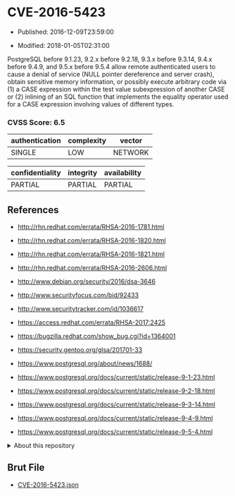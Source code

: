 # CVE-2016-5423

- Published: 2016-12-09T23:59:00

- Modified: 2018-01-05T02:31:00

PostgreSQL before 9.1.23, 9.2.x before 9.2.18, 9.3.x before 9.3.14, 9.4.x before 9.4.9, and 9.5.x before 9.5.4 allow remote authenticated users to cause a denial of service (NULL pointer dereference and server crash), obtain sensitive memory information, or possibly execute arbitrary code via (1) a CASE expression within the test value subexpression of another CASE or (2) inlining of an SQL function that implements the equality operator used for a CASE expression involving values of different types.

### CVSS Score: **6.5**

| authentication | complexity | vector |
| --- | --- | --- |
| SINGLE | LOW | NETWORK |

| confidentiality | integrity | availability |
| --- | --- | --- |
| PARTIAL | PARTIAL | PARTIAL |

## References

* http://rhn.redhat.com/errata/RHSA-2016-1781.html

* http://rhn.redhat.com/errata/RHSA-2016-1820.html

* http://rhn.redhat.com/errata/RHSA-2016-1821.html

* http://rhn.redhat.com/errata/RHSA-2016-2606.html

* http://www.debian.org/security/2016/dsa-3646

* http://www.securityfocus.com/bid/92433

* http://www.securitytracker.com/id/1036617

* https://access.redhat.com/errata/RHSA-2017:2425

* https://bugzilla.redhat.com/show_bug.cgi?id=1364001

* https://security.gentoo.org/glsa/201701-33

* https://www.postgresql.org/about/news/1688/

* https://www.postgresql.org/docs/current/static/release-9-1-23.html

* https://www.postgresql.org/docs/current/static/release-9-2-18.html

* https://www.postgresql.org/docs/current/static/release-9-3-14.html

* https://www.postgresql.org/docs/current/static/release-9-4-9.html

* https://www.postgresql.org/docs/current/static/release-9-5-4.html

<details>
<summary>About this repository</summary> 

  This repository is part of the project [Live Hack CVE](https://github.com/Live-Hack-CVE). Main website can be found [www.live-hack.org](https://www.live-hack.org) 
  
  Made by [Sn0wAlice](https://github.com/Sn0wAlice) for the people that care about security and need to have a feed of the latest CVEs. Hope you enjoy it, don't forget to star the repo and follow me on [Twitter](https://twitter.com/Sn0wAlice) and [Github](https://github.com/Sn0wAlice). And that is my [personnal website](https://www.alice-snow.me/)

  - [Home Page](https://github.com/Live-Hack-CVE)
  - [Framework](https://github.com/Live-Hack-CVE/cve-framework)
  - [CVE database](https://github.com/Live-Hack-CVE/full_database)
  - [Changelog](https://github.com/Live-Hack-CVE/Changelog)
</details>

## Brut File

* [CVE-2016-5423.json](https://raw.githubusercontent.com/Live-Hack-CVE/full_database/main/cves/2016/CVE-2016-5423.json)

